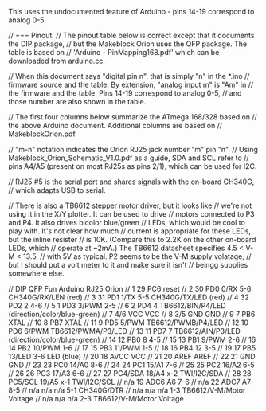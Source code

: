 

This uses the undocumented feature of Arduino - pins 14-19 correspond to analog 0-5


// === Pinout:
// The pinout table below is correct except that it documents the DIP package,
// but the Makeblock Orion uses the QFP package. The table is based on
// 'Arduino - PinMapping168.pdf' which can be downloaded from arduino.cc.

// When this document says "digital pin n", that is simply "n" in the *.ino
// firmware source and the table.  By extension, "analog input m" is "Am" in
// the firmware and the table.  Pins 14-19 correspond to analog 0-5,
// and those number are also shown in the table.

// The first four columns below summarize the ATmega 168/328 based on
// the above Arduino document.  Additional columns are based on
// MakeblockOrion.pdf.

// "m-n" notation indicates the Orion RJ25 jack number "m" pin "n".
// Using Makeblock_Orion_Schematic_V1.0.pdf as a guide,  SDA and SCL refer to
// pins A4/A5 (present on most RJ25s as pins 2/1), which can be used for I2C.

// RJ25 #5 is the serial port and shares signals with the on-board CH340G,
// which adapts USB to serial.

// There is also a TB6612 stepper motor driver, but it looks like
// we're not using it in the X/Y plotter.  It can be used to drive
// motors connected to P3 and P4.  It also drives bicolor blue/green
// LEDs, which would be cool to play with.  It's not clear how much
// current is appropriate for these LEDs, but the inline resister
// is 10K.  (Compare this to 2.2K on the other on-board LEDs, which
// operate at ~2mA.)  The TB6612 datasheet specifies 4.5 < V-M < 13.5,
// with 5V as typical.  P2 seems to be the V-M supply volatage,
// but I should put a volt meter to it and make sure it isn't
// beingg supplies somewhere else.

//  DIP QFP     Fun     Arduino     RJ25    Orion
//   1  29      PC6     reset
//   2  30      PD0     0/RX        5-6     CH340G/RX/LEN (red)
//   3  31      PD1     1/TX        5-5     CH340G/TX/LED (red)
//   4  32      PD2     2           4-6
//   5   1      PD3     3/PWM       2-5
//   6   2      PD4     4                   TB6612/BIN/P4/LED (direction/color/blue-green)
//   7   4/6    VCC     VCC
//   8   3/5    GND     GND
//   9   7      PB6     XTAL
//  10   8      PB7     XTAL
//  11   9      PD5     5/PWM               TB6612/PWMB/P4/LED
//  12  10      PD6     6/PWM               TB6612/PWMA/P3/LED
//  13  11      PD7     7                   TB6612/AIN/P3/LED (direction/color/blue-green)
//  14  12      PB0     8           4-5
//  15  13      PB1     9/PWM       2-6
//  16  14      PB2     10/PWM      1-6
//  17  15      PB3     11/PWM      1-5
//  18  16      PB4     12          3-5
//  19  17      PB5     13/LED      3-6     LED (blue)
//  20  18      AVCC    VCC
//  21  20      AREF    AREF
//  22  21      GND     GND
//  23  23      PC0     14/A0       8-6
//  24  24      PC1     15/A1       7-6
//  25  25      PC2     16/A2       6-5
//  26  26      PC3     17/A3       6-6
//  27  27      PC4/SDA 18/A4       x-2     TWI/I2C/SDA
//  28  28      PC5/SCL 19/A5       x-1     TWI/I2C/SCL
//  n/a 19      ADC6    A6          7-6
//  n/a 22      ADC7    A7          8-5
//  n/a n/a             n/a         5-1     CH340G/DTR
//  n/a n/a             n/a         1-3     TB6612/V-M/Motor Voltage
//  n/a n/a             n/a         2-3     TB6612/V-M/Motor Voltage
